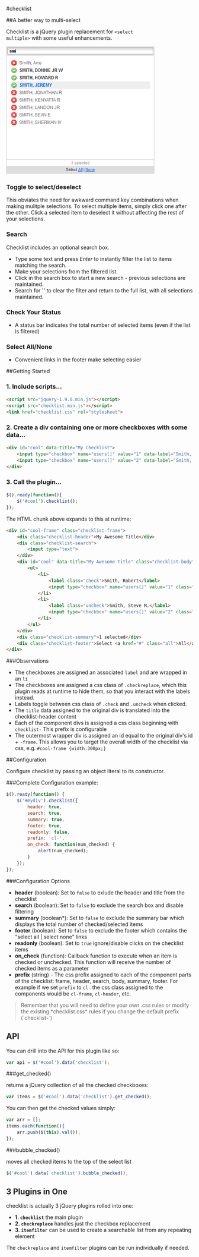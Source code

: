 #checklist

##A better way to multi-select

Checklist is a jQuery plugin replacement for <code>&lt;select multiple&gt;</code> with
some useful enhancements.

![](img/example.png)



### Toggle to select/deselect

This obviates the need for awkward command key combinations when making mulitple selections.
To select multiple items, simply click one after the other.
Click a selected item to deselect it without affecting the rest of your selections.

### Search

Checklist includes an optional search box.

* Type some text and press *Enter* to instantly filter the list to items matching the search.
* Make your selections from the filtered list.
* Click in the search box to start a new search - previous selections are maintained.
* Search for '' to clear the filter and return to the full list, with all selections maintained.

### Check Your Status

* A status bar indicates the total number of selected items (even if the list is filtered)

### Select All/None

* Convenient links in the footer make selecting easier

##Getting Started

### 1. Include scripts...

```html
<script src="jquery-1.9.0.min.js"></script>
<script src="checklist.min.js"></script>
<link href="checklist.css" rel="stylesheet">
```

### 2. Create a div containing one or more checkboxes with some data...

```html
<div id="cool" data-title="My Checklist">
    <input type="checkbox" name="users[]" value="1" data-label="Smith, Robert" data-tip="Robert is a standup guy" checked/>
    <input type="checkbox" name="users[]" value="2" data-label="Smith, Steve M."/>
</div>
```

### 3. Call the plugin...

```js
$().ready(function(){
	$('#cool').checklist();
});
```

The HTML chunk above expands to this at runtime:

```html
<div id="cool-frame" class="checklist-frame">
	<div class="checklist-header">My Awesome Title</div>
	<div class="checklist-search">
		<input type="text">
	</div>
	<div id="cool" data-title="My Awesome Title" class="checklist-body">
		<ul>
			<li>
				<label class="check">Smith, Robert</label>
				<input type="checkbox" name="users[]" value="1" class="checkreplace" style="display:none">
			</li>
			<li>
				<label class="uncheck">Smith, Steve M.</label>
				<input type="checkbox" name="users[]" value="2" class="checkreplace" style="display:none">
			</li>
		</ul>
	</div>
	<div class="checklist-summary">1 selected</div>
	<div class="checklist-footer">Select <a href="#" class="all">All</a> | <a href="#" class="none">None</a></div>
</div>
```

###Observations

* The checkboxes are assigned an associated `label` and are wrapped in an `li`
* The checkboxes are assigned a css class of `.checkreplace`, which this plugin reads at runtime to hide them, so that you interact with the labels instead.
* Labels toggle between css class of `.check` and `.uncheck` when clicked.
* The `title` data assigned to the original div is translated into the checklist-header content
* Each of the component divs is assigned a css class beginning with `checklist-` This prefix is configurable
* The outermost wrapper div is assigned an id equal to the original div's id + `-frame`. This allows you to target the
overall width of the checklist via css, e.g. `#cool-frame {width:300px;}`

##Configuration

Configure checklist by passing an object literal to its constructor.

###Complete Configuration example:

```js
$().ready(function() {
    $('#mydiv').checklist({
	    header: true,
	    search: true,
	    summary: true,
	    footer: true,
	    readonly: false,
	    prefix: 'cl-',
	    on_check: function(num_checked) {
		    alert(num_checked);
	    }
    });
});
```

###Configuration Options

* **header** (boolean): Set to `false` to exlude the header and title from the checklist
* **search** (boolean): Set to `false` to exclude the search box and disable filtering
* **summary** (boolean*): Set to `false` to exclude the summary bar which displays the total number of checked/selected items
* **footer** (boolean): Set to `false` to exclude the footer which contains the "select all | select none" links
* **readonly** (boolean): Set to `true` ignore/disable clicks on the checklist items
* **on_check** (function): Callback function to execute when an item is checked or unchecked. This function will receive the number of checked items as a parameter
* **prefix** (string) - The css prefix assigned to each of the component parts of the checklist: frame, header, search, body, summary, footer.
For example if we set `prefix` to `cl-` the css class assigned to the components would be `cl-frame`, `cl-header`, etc.
<blockquote>Remember that you will need to define your own .css rules or modify the existing *checklist.css* rules if you change the default prefix (`checklist-`)</blockquote>

## API

You can drill into the API for this plugin like so:

```js
var api = $('#cool').data('checklist');
```

###get_checked()

returns a jQuery collection of all the checked checkboxes:

```js
var items = $('#cool').data('checklist').get_checked();
```

You can then get the checked values simply:

```js
var arr = [];
items.each(function(){
    arr.push($(this).val());
});
```

###bubble_checked()

moves all checked items to the top of the select list

```js
$('#cool').data('checklist').bubble_checked();
```

## 3 Plugins in One

checklist is actually 3 jQuery plugins rolled into one:

 * **1. `checklist`** the main plugin
 * **2. `checkreplace`** handles just the checkbox replacement
 * **3. `itemfilter`** can be used to create a searchable list from any repeating element

The `checkreplace` and `itemfilter` plugins can be run individually if needed.